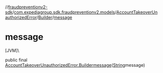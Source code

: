 //[fraudpreventionv2-sdk](../../../../index.md)/[com.expediagroup.sdk.fraudpreventionv2.models](../../index.md)/[AccountTakeoverUnauthorizedError](../index.md)/[Builder](index.md)/[message](message.md)

# message

[JVM]\

public final [AccountTakeoverUnauthorizedError.Builder](index.md)[message](message.md)([String](https://docs.oracle.com/javase/8/docs/api/java/lang/String.html)message)
